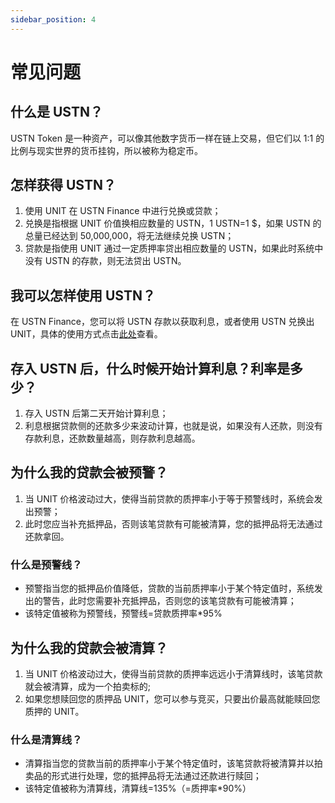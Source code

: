 ```yaml
---
sidebar_position: 4
---
```


# 常见问题

## 什么是 USTN？

USTN Token 是一种资产，可以像其他数字货币一样在链上交易，但它们以 1:1 的比例与现实世界的货币挂钩，所以被称为稳定币。

## 怎样获得 USTN？

1. 使用 UNIT 在 USTN Finance 中进行兑换或贷款；
2. 兑换是指根据 UNIT 价值换相应数量的 USTN，1 USTN=1 $，如果 USTN 的总量已经达到 50,000,000，将无法继续兑换 USTN；
3. 贷款是指使用 UNIT 通过一定质押率贷出相应数量的 USTN，如果此时系统中没有 USTN 的存款，则无法贷出 USTN。

## 我可以怎样使用 USTN？

在 USTN Finance，您可以将 USTN 存款以获取利息，或者使用 USTN 兑换出 UNIT，具体的使用方式点击[此处](https://124.70.23.119:3021/docs/ustn/financial-operations#exchange)查看。

## 存入 USTN 后，什么时候开始计算利息？利率是多少？

1. 存入 USTN 后第二天开始计算利息；
2. 利息根据贷款侧的还款多少来波动计算，也就是说，如果没有人还款，则没有存款利息，还款数量越高，则存款利息越高。

## 为什么我的贷款会被预警？

1. 当 UNIT 价格波动过大，使得当前贷款的质押率小于等于预警线时，系统会发出预警；
2. 此时您应当补充抵押品，否则该笔贷款有可能被清算，您的抵押品将无法通过还款拿回。

### 什么是预警线？

- 预警指当您的抵押品价值降低，贷款的当前质押率小于某个特定值时，系统发出的警告，此时您需要补充抵押品，否则您的该笔贷款有可能被清算；
- 该特定值被称为预警线，预警线=贷款质押率\*95%

## 为什么我的贷款会被清算？

1. 当 UNIT 价格波动过大，使得当前贷款的质押率远远小于清算线时，该笔贷款就会被清算，成为一个拍卖标的;
2. 如果您想赎回您的质押品 UNIT，您可以参与竞买，只要出价最高就能赎回您质押的 UNIT。

### 什么是清算线？

- 清算指当您的贷款当前的质押率小于某个特定值时，该笔贷款将被清算并以拍卖品的形式进行处理，您的抵押品将无法通过还款进行赎回；
- 该特定值被称为清算线，清算线=135%（=质押率\*90%）
